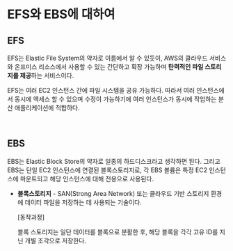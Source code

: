 # **EFS와 EBS에 대하여**

## **EFS**

EFS는 Elastic File System의 약자로 이름에서 알 수 있듯이, AWS의 클라우드 서비스와 온프미스 리소스에서 사용할 수 있는 간단하고 확장 가능하며 **탄력적인 파일 스토리지를 제공**하는 서비스이다.

EFS는 여러 EC2 인스턴스 간에 파일 시스템을 공유 가능하다. 따라서 여러 인스턴스에서 동시에 엑세스 할 수 있으며 수정이 가능하기에 여러 인스턴스가 동시에 작업하는 분산 애플리케이션에 적합하다.

<br>

## **EBS**

EBS는 Elastic Block Store의 약자로 일종의 하드디스크라고 생각하면 된다. 그리고  EBS는 단일 EC2 인스턴스에 연결된 블록스토리지로, 각 EBS 볼륨은 특정 EC2 인스턴스에 마운트되고 해당 인스턴스에 대해 전용으로 사용된다.

- **블록스토리지** - SAN(Strong Area Network) 또는 클라우드 기반 스토리지 환경에 데이터 파일을 저장하는 데 사용되는 기술이다.
    
    [동작과정]
    
    블록 스토리지는 일단 데이터를 블록으로 분활한 후, 해당 블록을 각각 고유 ID를 지닌 개별 조각으로 저장한다.